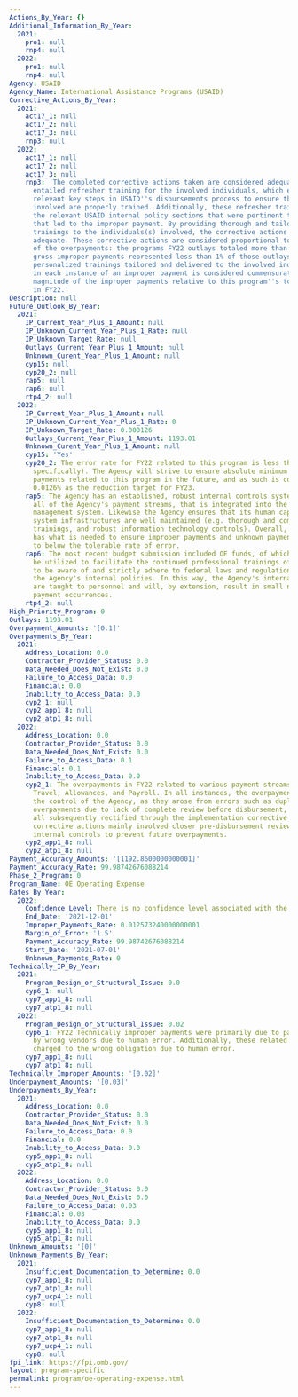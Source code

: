 ```yaml
---
Actions_By_Year: {}
Additional_Information_By_Year:
  2021:
    pro1: null
    rnp4: null
  2022:
    pro1: null
    rnp4: null
Agency: USAID
Agency_Name: International Assistance Programs (USAID)
Corrective_Actions_By_Year:
  2021:
    act17_1: null
    act17_2: null
    act17_3: null
    rnp3: null
  2022:
    act17_1: null
    act17_2: null
    act17_3: null
    rnp3: 'The completed corrective actions taken are considered adequate as they
      entailed refresher training for the involved individuals, which emphasized the
      relevant key steps in USAID''s disbursements process to ensure that the individual(s)
      involved are properly trained. Additionally, these refresher trainings emphasized
      the relevant USAID internal policy sections that were pertinent to the error
      that led to the improper payment. By providing thorough and tailored refresher
      trainings to the individuals(s) involved, the corrective actions are considered
      adequate. These corrective actions are considered proportional to the severity
      of the overpayments: the programs FY22 outlays totaled more than $1B, while
      gross improper payments represented less than 1% of those outlays. As such,
      personalized trainings tailored and delivered to the involved individual(s)
      in each instance of an improper payment is considered commensurate with the
      magnitude of the improper payments relative to this program''s total outlays
      in FY22.'
Description: null
Future_Outlook_By_Year:
  2021:
    IP_Current_Year_Plus_1_Amount: null
    IP_Unknown_Current_Year_Plus_1_Rate: null
    IP_Unknown_Target_Rate: null
    Outlays_Current_Year_Plus_1_Amount: null
    Unknown_Curent_Year_Plus_1_Amount: null
    cyp15: null
    cyp20_2: null
    rap5: null
    rap6: null
    rtp4_2: null
  2022:
    IP_Current_Year_Plus_1_Amount: null
    IP_Unknown_Current_Year_Plus_1_Rate: 0
    IP_Unknown_Target_Rate: 0.000126
    Outlays_Current_Year_Plus_1_Amount: 1193.01
    Unknown_Curent_Year_Plus_1_Amount: null
    cyp15: 'Yes'
    cyp20_2: The error rate for FY22 related to this program is less than 1% (0.0126%,
      specifically). The Agency will strive to ensure absolute minimum gross improper
      payments related to this program in the future, and as such is comfortable setting
      0.0126% as the reduction target for FY23.
    rap5: The Agency has an established, robust internal controls system that covers
      all of the Agency's payment streams, that is integrated into the Phoenix financial
      management system. Likewise the Agency ensures that its human capital and information
      system infrastructures are well maintained (e.g. thorough and comprehensive
      trainings, and robust information technology controls). Overall, the Agency
      has what is needed to ensure improper payments and unknown payments are reduced
      to below the tolerable rate of error.
    rap6: The most recent budget submission included OE funds, of which some will
      be utilized to facilitate the continued professional trainings of Agency staff
      to be aware of and strictly adhere to federal laws and regulations as well as
      the Agency's internal policies. In this way, the Agency's internal controls
      are taught to personnel and will, by extension, result in small number of improper/unknown
      payment occurrences.
    rtp4_2: null
High_Priority_Program: 0
Outlays: 1193.01
Overpayment_Amounts: '[0.1]'
Overpayments_By_Year:
  2021:
    Address_Location: 0.0
    Contractor_Provider_Status: 0.0
    Data_Needed_Does_Not_Exist: 0.0
    Failure_to_Access_Data: 0.0
    Financial: 0.0
    Inability_to_Access_Data: 0.0
    cyp2_1: null
    cyp2_app1_8: null
    cyp2_atp1_8: null
  2022:
    Address_Location: 0.0
    Contractor_Provider_Status: 0.0
    Data_Needed_Does_Not_Exist: 0.0
    Failure_to_Access_Data: 0.1
    Financial: 0.1
    Inability_to_Access_Data: 0.0
    cyp2_1: The overpayments in FY22 related to various payment streams, including
      Travel, Allowances, and Payroll. In all instances, the overpayments are inside
      the control of the Agency, as they arose from errors such as duplicate payments,
      overpayments due to lack of complete review before disbursement, etc. They were
      all subsequently rectified through the implementation corrective actions. These
      corrective actions mainly involved closer pre-disbursement reviews and other
      internal controls to prevent future overpayments.
    cyp2_app1_8: null
    cyp2_atp1_8: null
Payment_Accuracy_Amounts: '[1192.8600000000001]'
Payment_Accuracy_Rate: 99.98742676088214
Phase_2_Program: 0
Program_Name: OE Operating Expense
Rates_By_Year:
  2022:
    Confidence_Level: There is no confidence level associated with the estimate
    End_Date: '2021-12-01'
    Improper_Payments_Rate: 0.012573240000000001
    Margin_of_Error: '1.5'
    Payment_Accuracy_Rate: 99.98742676088214
    Start_Date: '2021-07-01'
    Unknown_Payments_Rate: 0
Technically_IP_By_Year:
  2021:
    Program_Design_or_Structural_Issue: 0.0
    cyp6_1: null
    cyp7_app1_8: null
    cyp7_atp1_8: null
  2022:
    Program_Design_or_Structural_Issue: 0.02
    cyp6_1: FY22 Technically improper payments were primarily due to payments received
      by wrong vendors due to human error. Additionally, these related to payments
      charged to the wrong obligation due to human error.
    cyp7_app1_8: null
    cyp7_atp1_8: null
Technically_Improper_Amounts: '[0.02]'
Underpayment_Amounts: '[0.03]'
Underpayments_By_Year:
  2021:
    Address_Location: 0.0
    Contractor_Provider_Status: 0.0
    Data_Needed_Does_Not_Exist: 0.0
    Failure_to_Access_Data: 0.0
    Financial: 0.0
    Inability_to_Access_Data: 0.0
    cyp5_app1_8: null
    cyp5_atp1_8: null
  2022:
    Address_Location: 0.0
    Contractor_Provider_Status: 0.0
    Data_Needed_Does_Not_Exist: 0.0
    Failure_to_Access_Data: 0.03
    Financial: 0.03
    Inability_to_Access_Data: 0.0
    cyp5_app1_8: null
    cyp5_atp1_8: null
Unknown_Amounts: '[0]'
Unknown_Payments_By_Year:
  2021:
    Insufficient_Documentation_to_Determine: 0.0
    cyp7_app1_8: null
    cyp7_atp1_8: null
    cyp7_ucp4_1: null
    cyp8: null
  2022:
    Insufficient_Documentation_to_Determine: 0.0
    cyp7_app1_8: null
    cyp7_atp1_8: null
    cyp7_ucp4_1: null
    cyp8: null
fpi_link: https://fpi.omb.gov/
layout: program-specific
permalink: program/oe-operating-expense.html
---
```

